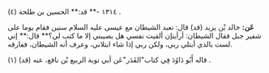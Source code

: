 ١٣١٤ -** قد:** الحسين بن طلحة (٤) .

**عَن:** خالد بْن يزيد (قد) قال: تعبد الشيطان مع عيسى عليه السلام سنين فقام يوما على شفير جبل فقال الشيطان: أرأيتإن ألقيت نفسي هل يصيبني إلا ما كتب لي؟** قال:** إني لست بالذي أبتلي ربي، ولكن ربي إذا شاء ابتلاني، وعرف أنه الشيطان، ففارقه.

قاله أَبُو دَاوُدَ فِي كتاب"القَدَر"عَن أبي توبة الربيع بْن نافع، عنه (قد) (١) .
